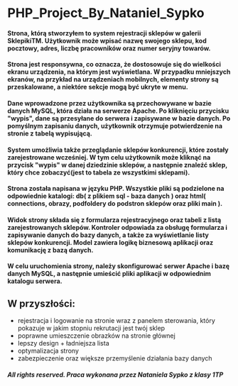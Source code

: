 # PHP_Project_By_Nataniel_Sypko

#### Strona, którą stworzyłem to system rejestracji sklepów w galerii SklepikiTM. Użytkownik może wpisać nazwę swojego sklepu, kod pocztowy, adres, liczbę pracowników oraz numer seryjny towarów.

#### Strona jest responsywna, co oznacza, że dostosowuje się do wielkości ekranu urządzenia, na którym jest wyświetlana. W przypadku mniejszych ekranów, na przykład na urządzeniach mobilnych, elementy strony są przeskalowane, a niektóre sekcje mogą być ukryte w menu.

#### Dane wprowadzone przez użytkownika są przechowywane w bazie danych MySQL, która działa na serwerze Apache. Po kliknięciu przycisku "wypis", dane są przesyłane do serwera i zapisywane w bazie danych. Po pomyślnym zapisaniu danych, użytkownik otrzymuje potwierdzenie na stronie z tabelą wypisującą.

#### System umożliwia także przeglądanie sklepów konkurencji, które zostały zarejestrowane wcześniej. W tym celu użytkownik może kliknąć na przycisk "wypis" w danej dziedzinie sklepów, a następnie znaleźć sklep, który chce zobaczyć(jest to tabela ze wszystkimi sklepami).

#### Strona została napisana w języku PHP. Wszystkie pliki są podzielone na odpowiednie katalogi: db( z plikiem sql - baza danych ) oraz html( connections, obrazy, podfoldery do podstron sklepów oraz pliki main ).

#### Widok strony składa się z formularza rejestracyjnego oraz tabeli z listą zarejestrowanych sklepów. Kontroler odpowiada za obsługę formularza i zapisywanie danych do bazy danych, a także za wyświetlanie listy sklepów konkurencji. Model zawiera logikę biznesową aplikacji oraz komunikację z bazą danych.

#### W celu uruchomienia strony, należy skonfigurować serwer Apache i bazę danych MySQL, a następnie umieścić pliki aplikacji w odpowiednim katalogu serwera.

## W przyszłości:
- rejestracja i logowanie na stronie wraz z panelem sterowania, który pokazuje w jakim stopniu rekrutacji jest twój sklep
- poprawne umieszczenie obrazków na stronie głównej
- lepszy design + ładniejsza lista
- optymalizacja strony
- zabezpieczenie oraz większe przemyślenie działania bazy danych




##### All rights reserved. Praca wykonana przez Nataniela Sypko z klasy 1TP

